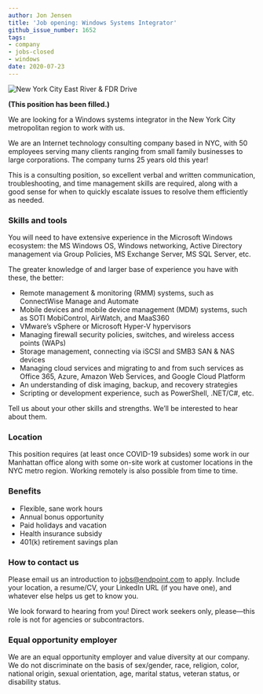 ```yaml
---
author: Jon Jensen
title: 'Job opening: Windows Systems Integrator'
github_issue_number: 1652
tags:
- company
- jobs-closed
- windows
date: 2020-07-23
---
```


<img src="/blog/2020/07/job-windows-systems-integrator/20181204-063141-sm.jpg" alt="New York City East River & FDR Drive" />

<!-- Photo by Jon Jensen -->

**(This position has been filled.)**

We are looking for a Windows systems integrator in the New York City metropolitan region to work with us.

We are an Internet technology consulting company based in NYC, with 50 employees serving many clients ranging from small family businesses to large corporations. The company turns 25 years old this year!

This is a consulting position, so excellent verbal and written communication, troubleshooting, and time management skills are required, along with a good sense for when to quickly escalate issues to resolve them efficiently as needed.

### Skills and tools

You will need to have extensive experience in the Microsoft Windows ecosystem: the MS Windows OS, Windows networking, Active Directory management via Group Policies, MS Exchange Server, MS SQL Server, etc.

The greater knowledge of and larger base of experience you have with these, the better:

* Remote management & monitoring (RMM) systems, such as ConnectWise Manage and Automate
* Mobile devices and mobile device management (MDM) systems, such as SOTI MobiControl, AirWatch, and MaaS360
* VMware’s vSphere or Microsoft Hyper-V hypervisors
* Managing firewall security policies, switches, and wireless access points (WAPs)
* Storage management, connecting via iSCSI and SMB3 SAN & NAS devices
* Managing cloud services and migrating to and from such services as Office 365, Azure, Amazon Web Services, and Google Cloud Platform
* An understanding of disk imaging, backup, and recovery strategies
* Scripting or development experience, such as PowerShell, .NET/C#, etc.

Tell us about your other skills and strengths. We’ll be interested to hear about them.

### Location

This position requires (at least once COVID-19 subsides) some work in our Manhattan office along with some on-site work at customer locations in the NYC metro region. Working remotely is also possible from time to time.

### Benefits

- Flexible, sane work hours
- Annual bonus opportunity
- Paid holidays and vacation
- Health insurance subsidy
- 401(k) retirement savings plan

### How to contact us

Please email us an introduction to [jobs@endpoint.com](mailto:jobs@endpoint.com) to apply. Include your location, a resume/​CV, your LinkedIn URL (if you have one), and whatever else helps us get to know you.

We look forward to hearing from you! Direct work seekers only, please—​this role is not for agencies or subcontractors.

### Equal opportunity employer

We are an equal opportunity employer and value diversity at our company. We do not discriminate on the basis of sex/​gender, race, religion, color, national origin, sexual orientation, age, marital status, veteran status, or disability status.

<script type="application/ld+json">
{
  "@context": "https://schema.org/",
  "@type": "JobPosting",
  "title": "Windows Systems Integrator",
  "description": "<p>We are looking for a Windows systems integrator in the New York City metropolitan region to work with us.</p><p>We are an Internet technology consulting company based in NYC, with 50 employees serving many clients ranging from small family businesses to large corporations. The company turns 25 years old this year!</p><p>You will need to have extensive experience in the Microsoft Windows ecosystem: the MS Windows OS, Windows networking, Active Directory management via Group Policies, MS Exchange Server, MS SQL Server, etc.</p><p>This is a consulting position, so excellent verbal and written communication, troubleshooting, and time management skills are required, along with a good sense for when to quickly escalate issues to resolve them efficiently as needed.</p><h3>Skills and tools</h3><ul><li>Remote management &amp; monitoring (RMM) systems, such as ConnectWise Manage and Automate</li><li>Mobile devices and mobile device management (MDM) systems, such as SOTI MobiControl, AirWatch, and MaaS360</li><li>VMWare’s vSphere or Microsoft Hyper-V hypervisors</li><li>Managing firewall security policies, switches, and wireless access points (WAPs)</li><li>Storage management, connecting via iSCSI and SMB3 SAN &amp; NAS devices</li><li>Managing cloud services and migrating to and from such services as Office 365, Azure, Amazon Web Services, and Google Cloud Platform</li><li>An understanding of disk imaging, backup, and recovery strategies</li><li>Scripting or development experience, such as PowerShell, .NET/C#, etc.</li></ul><p>Tell us about your other skills and strengths. We’ll be interested to hear about them.</p><h3>Location</h3><p>This position requires (at least once COVID-19 subsides) some work in our Manhattan office along with some on-site work at customer locations in the NYC metro region. Working remotely is also possible from time to time.</p><h3>Benefits</h3><ul><li>Flexible, sane work hours</li><li>Annual bonus opportunity</li><li>Paid holidays and vacation</li><li>Health insurance subsidy</li><li>401(k) retirement savings plan</li></ul><h3>How to contact us</h3><p>Please email us an introduction to <a href=\"mailto:jobs@endpoint.com\">jobs@endpoint.com</a> to apply. Include your location, a resume/​CV, your LinkedIn URL (if you have one), and whatever else helps us get to know you.</p><p>We look forward to hearing from you! Direct work seekers only, please—​this role is not for agencies or subcontractors.</p><p>We are an equal opportunity employer and value diversity at our company. We do not discriminate on the basis of sex/​gender, race, religion, color, national origin, sexual orientation, age, marital status, veteran status, or disability status.</p>",
  "identifier": {
    "@type": "PropertyValue",
    "name": "End Point Corporation",
    "value": "windows-202007"
  },
  "datePosted": "2020-07-23",
  "validThrough": "2020-08-31",
  "employmentType": "FULL_TIME",
  "hiringOrganization": {
    "@type": "Organization",
    "name": "End Point Corporation",
    "sameAs": "https://www.endpoint.com/blog/2020/07/job-windows-systems-integrator",
    "logo": "https://www.endpoint.com/images/favicon.ico"
  },
  "jobLocation": {
    "@type": "Place",
    "address": {
      "@type": "PostalAddress",
      "streetAddress": "215 Park Avenue South, Suite 1916",
      "addressLocality": "New York",
      "addressRegion": "NY",
      "postalCode": "10003",
      "addressCountry": "US"
    }
  },
  "applicantLocationRequirements": {
    "@type": "Country",
    "name": ["USA"]
  }
}
</script>
